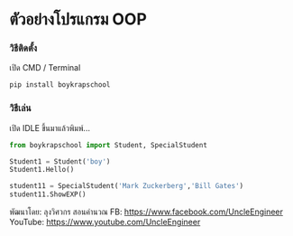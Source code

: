 # ตัวอย่างโปรแกรม  OOP

### วิธีติดตั้ง

เปิด CMD / Terminal

```python
pip install boykrapschool
```

### วิธีเล่น

เปิด IDLE ขึ้นมาแล้วพิมพ์...

```python
from boykrapschool import Student, SpecialStudent

Student1 = Student('boy')
Student1.Hello()

student11 = SpecialStudent('Mark Zuckerberg','Bill Gates')
student11.ShowEXP()

```

พัฒนาโดย: ลุงวิศวกร สอนคำนวณ
FB: https://www.facebook.com/UncleEngineer
YouTube: https://www.youtube.com/UncleEngineer

